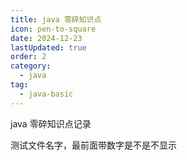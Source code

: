 ```yaml
---
title: java 零碎知识点
icon: pen-to-square
date: 2024-12-23
lastUpdated: true
order: 2
category:
  - java
tag:
  - java-basic
---
```


java 零碎知识点记录

<!-- more -->

测试文件名字，最前面带数字是不是不显示